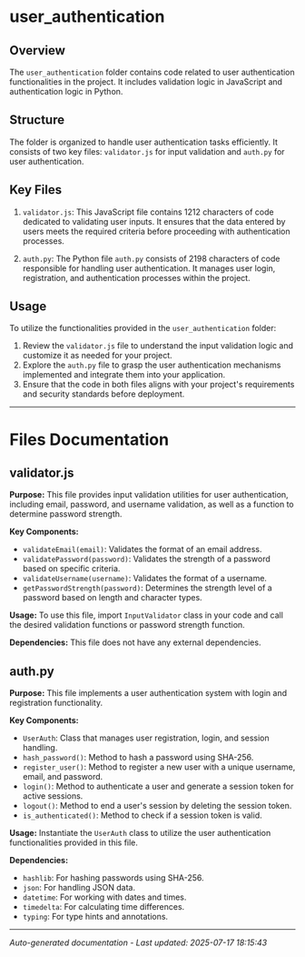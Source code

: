 # user_authentication

## Overview
The `user_authentication` folder contains code related to user authentication functionalities in the project. It includes validation logic in JavaScript and authentication logic in Python.

## Structure
The folder is organized to handle user authentication tasks efficiently. It consists of two key files: `validator.js` for input validation and `auth.py` for user authentication.

## Key Files
1. `validator.js`: This JavaScript file contains 1212 characters of code dedicated to validating user inputs. It ensures that the data entered by users meets the required criteria before proceeding with authentication processes.

2. `auth.py`: The Python file `auth.py` consists of 2198 characters of code responsible for handling user authentication. It manages user login, registration, and authentication processes within the project.

## Usage
To utilize the functionalities provided in the `user_authentication` folder:
1. Review the `validator.js` file to understand the input validation logic and customize it as needed for your project.
2. Explore the `auth.py` file to grasp the user authentication mechanisms implemented and integrate them into your application.
3. Ensure that the code in both files aligns with your project's requirements and security standards before deployment.

---

# Files Documentation

## validator.js

**Purpose:** This file provides input validation utilities for user authentication, including email, password, and username validation, as well as a function to determine password strength.

**Key Components:**
- `validateEmail(email)`: Validates the format of an email address.
- `validatePassword(password)`: Validates the strength of a password based on specific criteria.
- `validateUsername(username)`: Validates the format of a username.
- `getPasswordStrength(password)`: Determines the strength level of a password based on length and character types.

**Usage:** To use this file, import `InputValidator` class in your code and call the desired validation functions or password strength function.

**Dependencies:** This file does not have any external dependencies.

## auth.py

**Purpose:** This file implements a user authentication system with login and registration functionality.

**Key Components:**
- `UserAuth`: Class that manages user registration, login, and session handling.
- `hash_password()`: Method to hash a password using SHA-256.
- `register_user()`: Method to register a new user with a unique username, email, and password.
- `login()`: Method to authenticate a user and generate a session token for active sessions.
- `logout()`: Method to end a user's session by deleting the session token.
- `is_authenticated()`: Method to check if a session token is valid.

**Usage:** Instantiate the `UserAuth` class to utilize the user authentication functionalities provided in this file.

**Dependencies:**
- `hashlib`: For hashing passwords using SHA-256.
- `json`: For handling JSON data.
- `datetime`: For working with dates and times.
- `timedelta`: For calculating time differences.
- `typing`: For type hints and annotations.

---
*Auto-generated documentation - Last updated: 2025-07-17 18:15:43*
